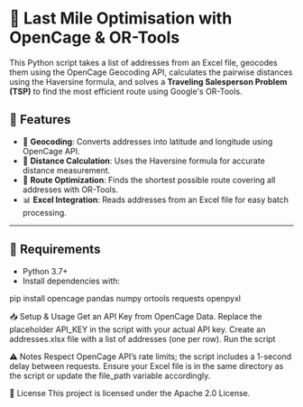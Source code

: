 # 📍 Last Mile Optimisation with OpenCage & OR-Tools

This Python script takes a list of addresses from an Excel file, geocodes them using the OpenCage Geocoding API, calculates the pairwise distances using the Haversine formula, and solves a **Traveling Salesperson Problem (TSP)** to find the most efficient route using Google's OR-Tools.

## 🚀 Features

- 📌 **Geocoding**: Converts addresses into latitude and longitude using OpenCage API.  
- 📏 **Distance Calculation**: Uses the Haversine formula for accurate distance measurement.  
- 📍 **Route Optimization**: Finds the shortest possible route covering all addresses with OR-Tools.  
- 📊 **Excel Integration**: Reads addresses from an Excel file for easy batch processing.

---

## 🔧 Requirements

- Python 3.7+
- Install dependencies with:

pip install opencage pandas numpy ortools requests openpyxl

📥 Setup & Usage
Get an API Key from OpenCage Data.
Replace the placeholder API_KEY in the script with your actual API key.
Create an addresses.xlsx file with a list of addresses (one per row).
Run the script

⚠️ Notes
Respect OpenCage API’s rate limits; the script includes a 1-second delay between requests.
Ensure your Excel file is in the same directory as the script or update the file_path variable accordingly.

📜 License
This project is licensed under the Apache 2.0 License.
